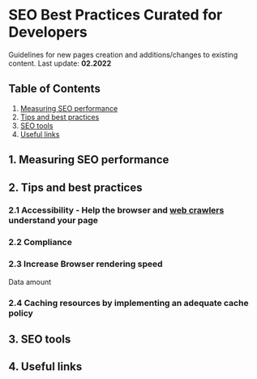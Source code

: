 # SEO Best Practices Curated for Developers

Guidelines for new pages creation and additions/changes to existing content. Last update: **02.2022**

## Table of Contents

1. [Measuring SEO performance](#measuring-seo-performance)
2. [Tips and best practices](#tips-and-best-practices)
3. [SEO tools](#seo-tools)
4. [Useful links](#useful-links)

## 1. Measuring SEO performance

## 2. Tips and best practices

### 2.1 Accessibility - Help the browser and [web crawlers](https://en.wikipedia.org/wiki/Web_crawler) understand your page

### 2.2 Compliance

### 2.3 Increase Browser rendering speed

Data amount

### 2.4 Caching resources by implementing an adequate cache policy

## 3. SEO tools

## 4. Useful links
